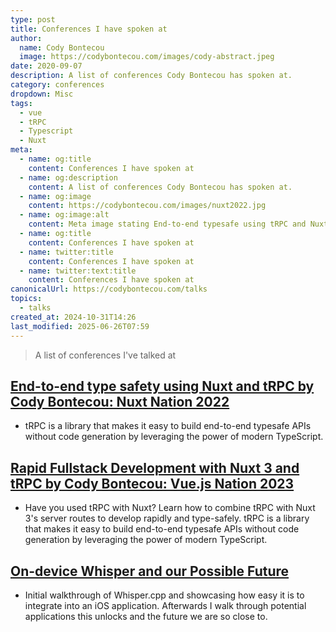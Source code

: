 ```yaml
---
type: post
title: Conferences I have spoken at
author:
  name: Cody Bontecou
  image: https://codybontecou.com/images/cody-abstract.jpeg
date: 2020-09-07
description: A list of conferences Cody Bontecou has spoken at.
category: conferences
dropdown: Misc
tags:
  - vue
  - tRPC
  - Typescript
  - Nuxt
meta:
  - name: og:title
    content: Conferences I have spoken at
  - name: og:description
    content: A list of conferences Cody Bontecou has spoken at.
  - name: og:image
    content: https://codybontecou.com/images/nuxt2022.jpg
  - name: og:image:alt
    content: Meta image stating End-to-end typesafe using tRPC and Nuxt.
  - name: og:title
    content: Conferences I have spoken at
  - name: twitter:title
    content: Conferences I have spoken at
  - name: twitter:text:title
    content: Conferences I have spoken at
canonicalUrl: https://codybontecou.com/talks
topics:
  - talks
created_at: 2024-10-31T14:26
last_modified: 2025-06-26T07:59
---
```


> A list of conferences I've talked at

## [End-to-end type safety using Nuxt and tRPC by Cody Bontecou: Nuxt Nation 2022](https://www.youtube.com/watch?v=1J-ML5irlQ4)

- tRPC is a library that makes it easy to build end-to-end typesafe APIs without code generation by leveraging the power of modern TypeScript.

## [Rapid Fullstack Development with Nuxt 3 and tRPC by Cody Bontecou: Vue.js Nation 2023](https://www.youtube.com/watch?v=8h4PgNvF-oM)

- Have you used tRPC with Nuxt? Learn how to combine tRPC with Nuxt 3's server routes to develop rapidly and type-safely. tRPC is a library that makes it easy to build end-to-end typesafe APIs without code generation by leveraging the power of modern TypeScript.

## [On-device Whisper and our Possible Future](https://vimeo.com/865698021)

- Initial walkthrough of Whisper.cpp and showcasing how easy it is to integrate into an iOS application. Afterwards I walk through potential applications this unlocks and the future we are so close to.
